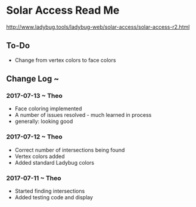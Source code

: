 

Solar Access Read Me
===

<http://www.ladybug.tools/ladybug-web/solar-access/solar-access-r2.html>


## To-Do

* Change from vertex colors to face colors

## Change Log ~ 


### 2017-07-13 ~ Theo

* Face coloring implemented
* A number of issues resolved - much learned in process
* generally: looking good

### 2017-07-12 ~ Theo

* Correct number of intersections being found
* Vertex colors added
* Added standard Ladybug colors


### 2017-07-11 ~ Theo

* Started finding intersections
* Added testing code and display 